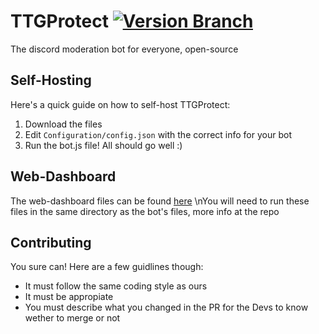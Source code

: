 # TTGProtect [![Version Branch](https://img.shields.io/badge/branch-master-green.svg)](https://github.com/ttgprotect/ttgprotect)
The discord moderation bot for everyone, open-source

## Self-Hosting
Here's a quick guide on how to self-host TTGProtect:
1. Download the files
2. Edit `Configuration/config.json` with the correct info for your bot
3. Run the bot.js file! All should go well :)

## Web-Dashboard
The web-dashboard files can be found [here](https://github.com/ttgprotect/TTGProtect-WebDashboard)
\nYou will need to run these files in the same directory as the bot's files, more info at the repo

## Contributing
You sure can! Here are a few guidlines though:
- It must follow the same coding style as ours
- It must be appropiate
- You must describe what you changed in the PR for the Devs to know wether to merge or not
